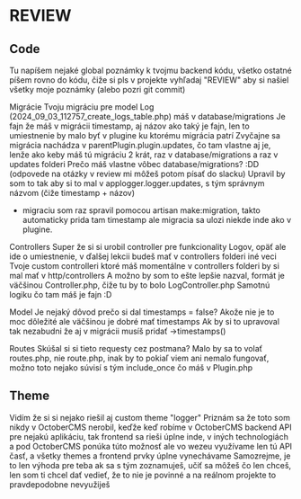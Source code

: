 # REVIEW

## Code
Tu napíšem nejaké global poznámky k tvojmu backend kódu, všetko ostatné píšem rovno do kódu, čiže si pls v projekte vyhľadaj "REVIEW" aby si našiel všetky moje poznámky (alebo pozri git commit)

Migrácie
Tvoju migráciu pre model Log (2024_09_03_112757_create_logs_table.php) máš v database/migrations
Je fajn že máš v migrácii timestamp, aj názov ako taký je fajn, len to umiestnenie by malo byť v plugine ku ktorému migrácia patrí
Zvyčajne sa migrácia nachádza v parentPlugin.plugin.updates, čo tam vlastne aj je, lenže ako keby máš tú migráciu 2 krát, raz v database/migrations a raz v updates folderi
Prečo máš vlastne vôbec database/migrations? :DD (odpovede na otázky v review mi môžeš potom písať do slacku)
Upravil by som to tak aby si to mal v applogger.logger.updates, s tým správnym názvom (čiže timestamp + názov)
- migraciu som raz spravil pomocou artisan make:migration, takto automaticky prida tam timestamp ale migracia sa ulozi niekde inde ako v plugine.


Controllers
Super že si si urobil controller pre funkcionality Logov, opäť ale ide o umiestnenie, v ďalšej lekcii budeš mať v controllers folderi iné veci
Tvoje custom controlleri ktoré máš momentálne v controllers folderi by si mal mať v http/controllers
A možno by som to ešte lepšie nazval, formát je väčšinou <model>Controller.php, čiže tu by to bolo LogController.php
Samotnú logiku čo tam máš je fajn :D

Model
Je nejaký dôvod prečo si dal timestamps = false? Akože nie je to moc dôležité ale väčšinou je dobré mať timestamps
Ak by si to upravoval tak nezabudni že aj v migrácii musíš pridať ->timestamps()

Routes
Skúšal si si tieto requesty cez postmana?
Malo by sa to volať routes.php, nie route.php, inak by to pokiaľ viem ani nemalo fungovať, možno toto nejako súvisí s tým include_once čo máš v Plugin.php

## Theme
Vidím že si si nejako riešil aj custom theme "logger"
Priznám sa že toto som nikdy v OctoberCMS nerobil, keďže keď robíme v OctoberCMS backend API pre nejakú aplikáciu, tak frontend sa rieši úplne inde, v iných technologiách a pod
OctoberCMS ponúka túto možnosť ale vo wezeu využívame len tú API časť, a všetky themes a frontend prvky úplne vynechávame
Samozrejme, je to len výhoda pre teba ak sa s tým zoznamuješ, učiť sa môžeš čo len chceš, len som ti chcel dať vedieť, že to nie je povinné a na reálnom projekte to pravdepodobne nevyužiješ
